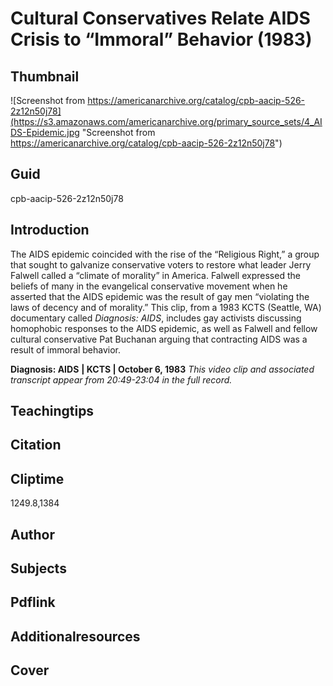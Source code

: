 # Cultural Conservatives Relate AIDS Crisis to “Immoral” Behavior (1983)

## Thumbnail

![Screenshot from https://americanarchive.org/catalog/cpb-aacip-526-2z12n50j78](https://s3.amazonaws.com/americanarchive.org/primary_source_sets/4_AIDS-Epidemic.jpg "Screenshot from https://americanarchive.org/catalog/cpb-aacip-526-2z12n50j78")

## Guid
cpb-aacip-526-2z12n50j78

## Introduction

The AIDS epidemic coincided with the rise of the “Religious Right,” a group that sought to galvanize conservative voters to restore what leader Jerry Falwell called a “climate of morality” in America. Falwell expressed the beliefs of many in the evangelical conservative movement when he asserted that the AIDS epidemic was the result of gay men “violating the laws of decency and of morality.” This clip, from a 1983 KCTS (Seattle, WA) documentary called *Diagnosis: AIDS*, includes gay activists discussing homophobic responses to the AIDS epidemic, as well as Falwell and fellow cultural conservative Pat Buchanan arguing that contracting AIDS was a result of immoral behavior.

<b>Diagnosis: AIDS</b>
<b>| KCTS | October 6, 1983</b>
<i>This video clip and associated transcript appear from 20:49-23:04 in the full record.</i>

## Teachingtips

## Citation

## Cliptime

1249.8,1384

## Author
## Subjects
## Pdflink
## Additionalresources
## Cover
